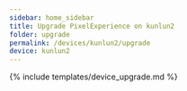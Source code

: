 ```yaml
---
sidebar: home_sidebar
title: Upgrade PixelExperience on kunlun2
folder: upgrade
permalink: /devices/kunlun2/upgrade
device: kunlun2
---
```

{% include templates/device_upgrade.md %}

